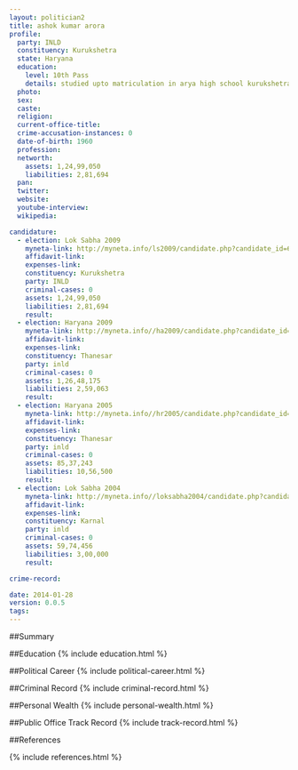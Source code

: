 ```yaml
---
layout: politician2
title: ashok kumar arora
profile: 
  party: INLD
  constituency: Kurukshetra
  state: Haryana
  education: 
    level: 10th Pass
    details: studied upto matriculation in arya high school kurukshetra  in n1975-76
  photo: 
  sex: 
  caste: 
  religion: 
  current-office-title: 
  crime-accusation-instances: 0
  date-of-birth: 1960
  profession: 
  networth: 
    assets: 1,24,99,050
    liabilities: 2,81,694
  pan: 
  twitter: 
  website: 
  youtube-interview: 
  wikipedia: 

candidature: 
  - election: Lok Sabha 2009
    myneta-link: http://myneta.info/ls2009/candidate.php?candidate_id=6502
    affidavit-link: 
    expenses-link: 
    constituency: Kurukshetra 
    party: INLD
    criminal-cases: 0
    assets: 1,24,99,050
    liabilities: 2,81,694
    result:  
  - election: Haryana 2009
    myneta-link: http://myneta.info//ha2009/candidate.php?candidate_id=229
    affidavit-link: 
    expenses-link: 
    constituency: Thanesar 
    party: inld
    criminal-cases: 0
    assets: 1,26,48,175
    liabilities: 2,59,063
    result:  
  - election: Haryana 2005
    myneta-link: http://myneta.info//hr2005/candidate.php?candidate_id=747
    affidavit-link: 
    expenses-link: 
    constituency: Thanesar 
    party: inld
    criminal-cases: 0
    assets: 85,37,243
    liabilities: 10,56,500
    result:  
  - election: Lok Sabha 2004
    myneta-link: http://myneta.info//loksabha2004/candidate.php?candidate_id=1254
    affidavit-link: 
    expenses-link: 
    constituency: Karnal 
    party: inld
    criminal-cases: 0
    assets: 59,74,456
    liabilities: 3,00,000
    result:  

crime-record: 

date: 2014-01-28
version: 0.0.5
tags: 
---
```

##Summary


##Education
{% include education.html %}


##Political Career
{% include political-career.html %}


##Criminal Record
{% include criminal-record.html %}


##Personal Wealth
{% include personal-wealth.html %}


##Public Office Track Record
{% include track-record.html %}


##References


{% include references.html %}